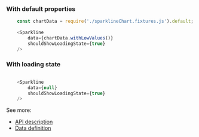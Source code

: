 ### With default properties
```js
    const chartData = require('./sparklineChart.fixtures.js').default;
    
    <Sparkline
        data={chartData.withLowValues()}
        shouldShowLoadingState={true}
    />
```

### With loading state
```js

    <Sparkline
        data={null}
        shouldShowLoadingState={true}
    />
```


See more:
* [API description][APILink]
* [Data definition][DataLink]



[APILink]: YourLinkToComponentAPIHere
[DataLink]: YourLinkToExampleDataInputHere